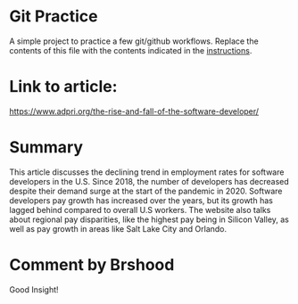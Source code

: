 # Git Practice

A simple project to practice a few git/github workflows.  Replace the contents of this file with the contents indicated in the [instructions](./instructions.md).
 
 # Link to article: 
 https://www.adpri.org/the-rise-and-fall-of-the-software-developer/


 # Summary 
This article discusses the declining trend in employment rates for software developers in the U.S. Since 2018, the number of developers has decreased despite their demand surge at the start of the pandemic in 2020. Software developers pay growth has increased over the years, but its growth has lagged behind compared to overall U.S workers. The website also talks about regional pay disparities, like the highest pay being in Silicon Valley, as well as pay growth in areas like Salt Lake City and Orlando.

# Comment by Brshood

Good Insight!